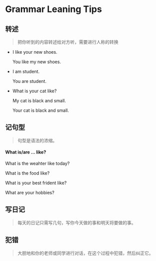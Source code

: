 # Grammar Leaning Tips

## 转述

> 把你听到的内容转述给对方听，需要进行人称的转换

- I like your new shoes.

  You like my new shoes.

- I am student.

  You are student.

- What is your cat like?

  My cat is black and small.

  Your cat is black and small.

## 记句型

> 句型是语法的浓缩。

#### What is/are ... like?

What is the weahter like today?

What is the food like?

What is your best frident like?

What are your hobbies?

## 写日记

> 每天的日记只需写几句，写你今天做的事和明天将要做的事。

## 犯错

> 大胆地和你的老师或同学进行对话，在这个过程中犯错，然后纠正它。